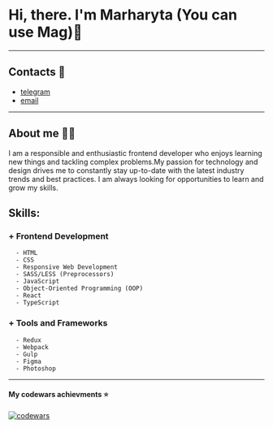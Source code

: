 # **Hi, there. I'm Marharyta (You can use Mag)**:open_hands:
__________________________________________________________
## Contacts :iphone:
+ [telegram](https://t.me/Pandoraaa7)
+ [email](pandoraaa274@gmail.com)
__________________________________________________________
## About me :blue_heart::yellow_heart:
I am a responsible and enthusiastic frontend developer who enjoys learning new things and tackling complex problems.My passion for technology and design drives me to constantly stay up-to-date with the latest industry trends and best practices. I am always looking for opportunities to learn and grow my skills.

## Skills: 
### + Frontend Development 
      - HTML 
      - CSS 
      - Responsive Web Development
      - SASS/LESS (Preprocessors)
      - JavaScript 
      - Object-Oriented Programming (OOP) 
      - React
      - TypeScript
 ### + Tools and Frameworks 
      - Redux
      - Webpack 
      - Gulp 
      - Figma
      - Photoshop

__________________________________
#### My codewars achievments :star:
[![codewars](https://www.codewars.com/users/Overednaya/badges/small)](https://www.codewars.com/users/username) 
